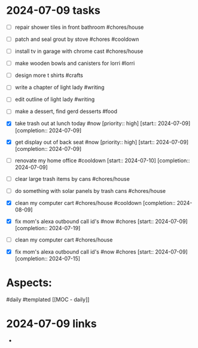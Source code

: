
# 2024-07-09 tasks

- [ ] repair shower tiles in front bathroom #chores/house 
- [ ] patch and seal grout by stove  #chores #cooldown 
- [ ] install tv in garage with chrome cast #chores/house
- [ ] make wooden bowls and canisters for lorri #lorri
- [ ] design more t shirts #crafts
- [ ] write a chapter of light lady #writing 

- [ ] edit outline of light lady #writing
- [ ] make a dessert,  find gerd desserts #food
- [x] take trash out at lunch today #now  [priority:: high]  [start:: 2024-07-09]  [completion:: 2024-07-09]

- [x] get display out of back seat #now  [priority:: high]  [start:: 2024-07-09]  [completion:: 2024-07-09]
- [ ] renovate my home office  #cooldown [start:: 2024-07-10]  [completion:: 2024-07-09]

- [ ] clear large trash items by cans #chores/house 

- [ ] do something with solar panels by trash cans #chores/house 

- [x] clean my computer cart #chores/house #cooldown  [completion:: 2024-08-09]
- [x] fix mom's alexa outbound call id's #now #chores  [start:: 2024-07-09]  [completion:: 2024-07-19]
- [ ] clean my computer cart  #chores/house 
- [x] fix mom's alexa outbound call id's #now #chores  [start:: 2024-07-09]  [completion:: 2024-07-15]


# Aspects:
#daily #templated
[[MOC - daily]]

# 2024-07-09 links
- 


